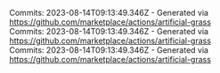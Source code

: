Commits: 2023-08-14T09:13:49.346Z - Generated via https://github.com/marketplace/actions/artificial-grass
<br>
Commits: 2023-08-14T09:13:49.346Z - Generated via https://github.com/marketplace/actions/artificial-grass
<br>
Commits: 2023-08-14T09:13:49.346Z - Generated via https://github.com/marketplace/actions/artificial-grass
<br>
